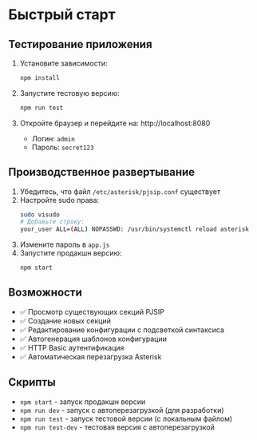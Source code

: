 # Быстрый старт

## Тестирование приложения

1. Установите зависимости:
   ```bash
   npm install
   ```

2. Запустите тестовую версию:
   ```bash
   npm run test
   ```

3. Откройте браузер и перейдите на: http://localhost:8080
   - Логин: `admin`
   - Пароль: `secret123`

## Производственное развертывание

1. Убедитесь, что файл `/etc/asterisk/pjsip.conf` существует
2. Настройте sudo права:
   ```bash
   sudo visudo
   # Добавьте строку:
   your_user ALL=(ALL) NOPASSWD: /usr/bin/systemctl reload asterisk
   ```
3. Измените пароль в `app.js`
4. Запустите продакшн версию:
   ```bash
   npm start
   ```

## Возможности

- ✅ Просмотр существующих секций PJSIP
- ✅ Создание новых секций
- ✅ Редактирование конфигурации с подсветкой синтаксиса
- ✅ Автогенерация шаблонов конфигурации
- ✅ HTTP Basic аутентификация
- ✅ Автоматическая перезагрузка Asterisk

## Скрипты

- `npm start` - запуск продакшн версии
- `npm run dev` - запуск с автоперезагрузкой (для разработки)
- `npm run test` - запуск тестовой версии (с локальным файлом)
- `npm run test-dev` - тестовая версия с автоперезагрузкой 